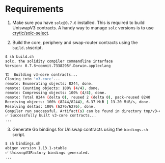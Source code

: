 # Requirements

1. Make sure you have `solc@0.7.6` installed. This is required to build UniswapV3 contracts. A handy way to manage `solc` versions is to use [crytic/solc-select](https://github.com/crytic/solc-select).

2. Build the core, periphery and swap-router contracts using the `build.sh`script.

```sh
$ sh build.sh
solc, the solidity compiler commandline interface
Version: 0.7.6+commit.7338295f.Darwin.appleclang

🏗️  Building v3-core contracts...
Cloning into 'v3-core'...
remote: Enumerating objects: 8244, done.
remote: Counting objects: 100% (4/4), done.
remote: Compressing objects: 100% (4/4), done.
remote: Total 8244 (delta 0), reused 2 (delta 0), pack-reused 8240
Receiving objects: 100% (8244/8244), 6.37 MiB | 13.20 MiB/s, done.
Resolving deltas: 100% (6276/6276), done.
Compiler run successful. Artifact(s) can be found in directory tmp/v3-core.
✅ Successfully built v3-core contracts...
...
```

3. Generate Go bindings for Uniswap contracts using the `bindings.sh` script.

```sh
$ sh bindings.sh
abigen version 1.13.1-stable
✅ UniswapV3Factory bindings generated.
...
```
